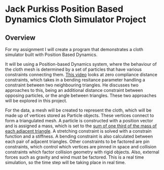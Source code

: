 # Jack Purkiss Position Based Dynamics Cloth Simulator Project

## Overview

For my assignment I will create a program that demonstrates a cloth simulator built with Position Based Dynamics.

It will be using a Position-based Dynamics system, where the behaviour of the cloth mesh is determined by a set of particles that have various constraints connecting them. 
[This video](https://www.youtube.com/watch?v=z5oWopN39OU&ab_channel=TenMinutePhysics) looks at zero compliance distance constraints, which takes in a bending resitance parameter handling a constraint between two neighbouring triangles. 
He discusses two approaches to this, being an additional distance constraint between opposing particles, or the angle between triangles. 
These two approaches will be explored in this project.

For the data, a mesh will be created to represent the cloth, which will be made up of vertices stored as Particle objects. These vertices connect to form a triangulated mesh. 
A particle is constructed with a position vector and is assigned a mass, which is set to the [sum of one third of the mass of each adjacent triangle](https://www.cs.toronto.edu/~jacobson/seminar/mueller-et-al-2007.pdf). 
A stretching constraint is solved with a constrain function and a stiffness. A bending constraint is also calculated between each pair of adjacent triangles. 
Other constraints to be factored are pin constraints, which control which vertices are pinned in space and collision constraints which factor collision geometry with rigid objects. 
Also, external forces such as gravity and wind must be factored. This is a real time simulation, so the time step will be taking place in real time.
